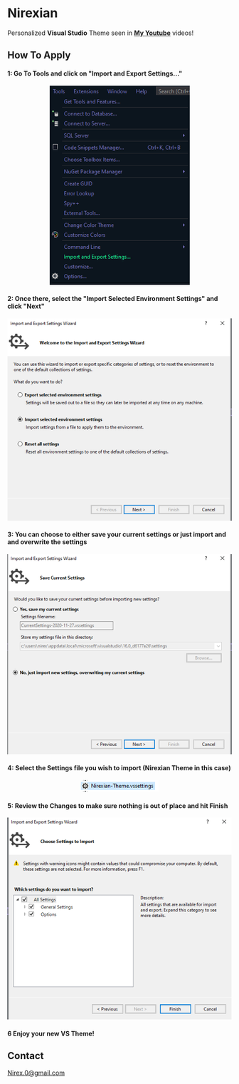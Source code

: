# Nirexian

Personalized **Visual Studio** Theme seen in **[My Youtube](https://www.youtube.com/channel/UC_rz1KZ8g7PYpuqPrzHLdYw)** videos!

## How To Apply

#### 1: Go To Tools and click on "Import and Export Settings..."

<p align="center">
  <img src="https://github.com/nirex0/Nirexian/blob/main/guide/1.png" alt="Import And Explor">
</p>

#### 2: Once there, select the "Import Selected Environment Settings" and click "Next"

<p align="center">
  <img src="https://github.com/nirex0/Nirexian/blob/main/guide/2.png" alt="Import">
</p>

#### 3: You can choose to either save your current settings or just import and and overwrite the settings

<p align="center">
  <img src="https://github.com/nirex0/Nirexian/blob/main/guide/3.png" alt="Save or No Save">
</p>

#### 4: Select the Settings file you wish to import (Nirexian Theme in this case)

<p align="center">
  <img src="https://github.com/nirex0/Nirexian/blob/main/guide/4.png" alt="Nirexian">
</p>

#### 5: Review the Changes to make sure nothing is out of place and hit Finish

<p align="center">
  <img src="https://github.com/nirex0/Nirexian/blob/main/guide/5.png" alt="Done">
</p>

#### 6 Enjoy your new VS Theme!

## Contact

Nirex.0@gmail.com
